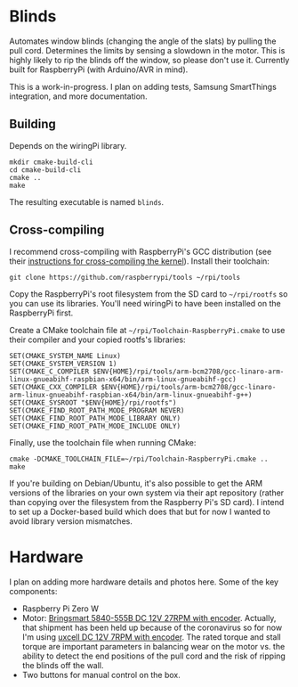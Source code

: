 # Blinds

Automates window blinds (changing the angle of the slats) by pulling the pull cord.
Determines the limits by sensing a slowdown in the motor.
This is highly likely to rip the blinds off the window, so please don't use it.
Currently built for RaspberryPi (with Arduino/AVR in mind).

This is a work-in-progress. I plan on adding tests, Samsung SmartThings integration, and more documentation.

## Building

Depends on the wiringPi library.

```
mkdir cmake-build-cli
cd cmake-build-cli
cmake ..
make
```

The resulting executable is named `blinds`.

## Cross-compiling

I recommend cross-compiling with RaspberryPi's GCC distribution (see their
[instructions for cross-compiling the kernel](https://www.raspberrypi.org/documentation/linux/kernel/building.md)).
Install their toolchain:

```
git clone https://github.com/raspberrypi/tools ~/rpi/tools
```

Copy the RaspberryPi's root filesystem from the SD card to `~/rpi/rootfs` so you can
use its libraries. You'll need wiringPi to have been installed on the RaspberryPi first.

Create a CMake toolchain file at `~/rpi/Toolchain-RaspberryPi.cmake`
to use their compiler and your copied rootfs's libraries:

```
SET(CMAKE_SYSTEM_NAME Linux)
SET(CMAKE_SYSTEM_VERSION 1)
SET(CMAKE_C_COMPILER $ENV{HOME}/rpi/tools/arm-bcm2708/gcc-linaro-arm-linux-gnueabihf-raspbian-x64/bin/arm-linux-gnueabihf-gcc)
SET(CMAKE_CXX_COMPILER $ENV{HOME}/rpi/tools/arm-bcm2708/gcc-linaro-arm-linux-gnueabihf-raspbian-x64/bin/arm-linux-gnueabihf-g++)
SET(CMAKE_SYSROOT "$ENV{HOME}/rpi/rootfs")
SET(CMAKE_FIND_ROOT_PATH_MODE_PROGRAM NEVER)
SET(CMAKE_FIND_ROOT_PATH_MODE_LIBRARY ONLY)
SET(CMAKE_FIND_ROOT_PATH_MODE_INCLUDE ONLY)
```

Finally, use the toolchain file when running CMake:

```
cmake -DCMAKE_TOOLCHAIN_FILE=~/rpi/Toolchain-RaspberryPi.cmake ..
make
```

If you're building on Debian/Ubuntu, it's also possible to get the ARM versions of the libraries on your own system
via their apt repository (rather than copying over the filesystem from the Raspberry Pi's SD card).
I intend to set up a Docker-based build which does that but for now I wanted to avoid library version mismatches.

# Hardware

I plan on adding more hardware details and photos here. Some of the key components:

* Raspberry Pi Zero W
* Motor:
  [Bringsmart 5840-555B DC 12V 27RPM with encoder](https://www.aliexpress.com/item/33016066564.html).
  Actually, that shipment has been held up because of the coronavirus
  so for now I'm using [uxcell DC 12V 7RPM with encoder](https://smile.amazon.com/gp/product/B078J521TG/).
  The rated torque and stall torque are important parameters in balancing wear on the motor vs.
  the ability to detect the end positions of the pull cord and the risk of ripping the blinds off the wall.
* Two buttons for manual control on the box.
